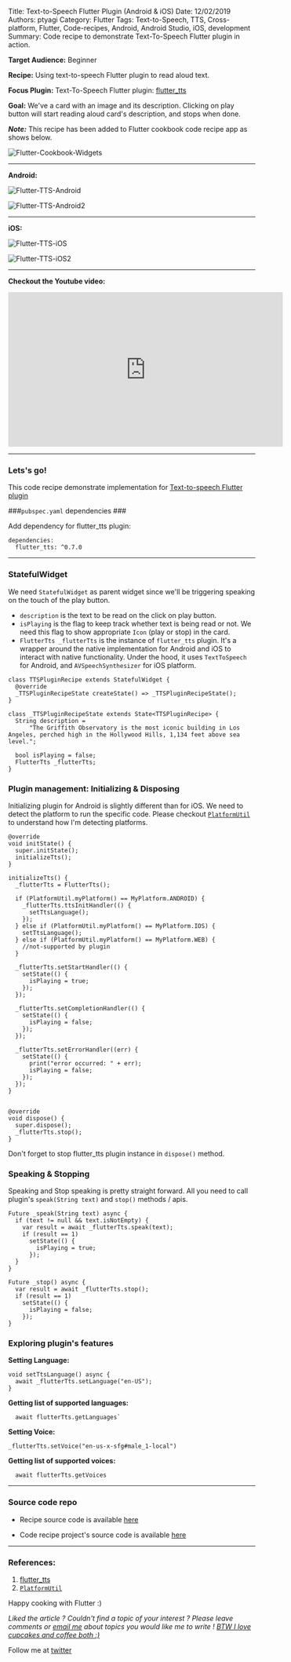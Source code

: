 Title: Text-to-Speech Flutter Plugin (Android & iOS)
Date: 12/02/2019
Authors: ptyagi
Category: Flutter
Tags: Text-to-Speech, TTS, Cross-platform, Flutter, Code-recipes, Android, Android Studio, iOS, development
Summary: Code recipe to demonstrate Text-To-Speech Flutter plugin in action.

**Target Audience:** Beginner

**Recipe:** Using text-to-speech Flutter plugin to read aloud text.

**Focus Plugin:** Text-To-Speech Flutter plugin: [flutter_tts](https://pub.dev/packages/flutter_tts)

**Goal:** We've a card with an image and its description. Clicking on play button will start reading aloud card's description, and stops when done.

***Note:*** This recipe has been added to Flutter cookbook code recipe app as shows below.

![Flutter-Cookbook-Widgets]({attach}../../images/flutter/tts_menu.jpg)

---
**Android:**

![Flutter-TTS-Android]({attach}../../images/flutter/tts_android.png)

![Flutter-TTS-Android2]({attach}../../images/flutter/tts_android2.png)

---
**iOS:**

![Flutter-TTS-iOS]({attach}../../images/flutter/tts_ios.jpg)


![Flutter-TTS-iOS2]({attach}../../images/flutter/tts_ios2.jpg)

---
**Checkout the Youtube video:**

<iframe width="560" height="315" src="https://www.youtube.com/embed/TODO" frameborder="0" allow="accelerometer; autoplay; encrypted-media; gyroscope; picture-in-picture" allowfullscreen></iframe>

---
### Lets's go! ###

This code recipe demonstrate implementation for [Text-to-speech Flutter plugin](https://pub.dev/packages/flutter_tts)

###`pubspec.yaml` dependencies ###

Add dependency for flutter_tts plugin:

```
dependencies:
  flutter_tts: ^0.7.0
```

---

### StatefulWidget ###

We need `StatefulWidget` as parent widget since we'll be triggering speaking on the touch of the play button.

* ``description`` is the text to be read on the click on play button.
* `isPlaying` is the flag to keep track whether text is being read or not. We need this flag to show appropriate `Icon` (play or stop) in the card.
* `FlutterTts _flutterTts` is the instance of `flutter_tts` plugin. It's a wrapper around the native implementation for Android and iOS to interact with native functionality. Under the hood, it uses `TextToSpeech` for Android, and `AVSpeechSynthesizer` for iOS platform.

```
class TTSPluginRecipe extends StatefulWidget {
  @override
  _TTSPluginRecipeState createState() => _TTSPluginRecipeState();
}

class _TTSPluginRecipeState extends State<TTSPluginRecipe> {
  String description =
      "The Griffith Observatory is the most iconic building in Los Angeles, perched high in the Hollywood Hills, 1,134 feet above sea level.";

  bool isPlaying = false;
  FlutterTts _flutterTts;    
}      
```

### Plugin management: Initializing & Disposing ###

Initializing plugin for Android is slightly different than for iOS. We need to detect the platform to run the specific code. Please checkout [`PlatformUtil`](https://github.com/ptyagicodecamp/flutter_cookbook/blob/widgets/flutter_widgets/lib/plugins/platform/platform.dart) to understand how I'm detecting platforms.

```
@override
void initState() {
  super.initState();
  initializeTts();
}

initializeTts() {
  _flutterTts = FlutterTts();

  if (PlatformUtil.myPlatform() == MyPlatform.ANDROID) {
    _flutterTts.ttsInitHandler(() {
      setTtsLanguage();
    });
  } else if (PlatformUtil.myPlatform() == MyPlatform.IOS) {
    setTtsLanguage();
  } else if (PlatformUtil.myPlatform() == MyPlatform.WEB) {
    //not-supported by plugin
  }

  _flutterTts.setStartHandler(() {
    setState(() {
      isPlaying = true;
    });
  });

  _flutterTts.setCompletionHandler(() {
    setState(() {
      isPlaying = false;
    });
  });

  _flutterTts.setErrorHandler((err) {
    setState(() {
      print("error occurred: " + err);
      isPlaying = false;
    });
  });
}


@override
void dispose() {
  super.dispose();
  _flutterTts.stop();
}

```

Don't forget to stop flutter_tts plugin instance in `dispose()` method.

### Speaking & Stopping ###

Speaking and Stop speaking is pretty straight forward. All you need to call plugin's `speak(String text)` and `stop()` methods / apis.

```
Future _speak(String text) async {
  if (text != null && text.isNotEmpty) {
    var result = await _flutterTts.speak(text);
    if (result == 1)
      setState(() {
        isPlaying = true;
      });
  }
}

Future _stop() async {
  var result = await _flutterTts.stop();
  if (result == 1)
    setState(() {
      isPlaying = false;
    });
}
```

### Exploring plugin's features ###

**Setting Language:**

```
void setTtsLanguage() async {
  await _flutterTts.setLanguage("en-US");
}
```

**Getting list of supported languages:**
```
  await flutterTts.getLanguages`
```

**Setting Voice:**
```
_flutterTts.setVoice("en-us-x-sfg#male_1-local")
```

**Getting list of supported voices:**
```
  await flutterTts.getVoices
```

---

### Source code repo ###

* Recipe source code is available [here](https://github.com/ptyagicodecamp/flutter_cookbook/tree/widgets/flutter_widgets/lib/tts)

* Code recipe project's source code is available [here](https://github.com/ptyagicodecamp/flutter_cookbook/tree/widgets/flutter_widgets/)

---

### References: ###

1. [flutter_tts](https://pub.dev/packages/flutter_tts)
2. [`PlatformUtil`](https://github.com/ptyagicodecamp/flutter_cookbook/blob/widgets/flutter_widgets/lib/plugins/platform/platform.dart)


Happy cooking with Flutter :)

_Liked the article ?
Couldn't find a topic of your interest ? Please leave comments or [email me](mailto:ptyagicodecamp@gmail.com) about topics you would like me to write !
[BTW I love cupcakes and coffee both :)](https://www.paypal.me/pritya)_

Follow me at [twitter](https://twitter.com/ptyagi13)

